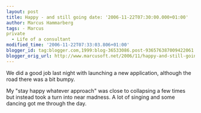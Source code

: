 ```yaml
---
layout: post
title: Happy - and still going date: '2006-11-22T07:30:00.000+01:00'
author: Marcus Hammarberg
tags: - Marcus
private
  - Life of a consultant
modified_time: '2006-11-22T07:33:03.806+01:00'
blogger_id: tag:blogger.com,1999:blog-36533086.post-936576387009422061
blogger_orig_url: http://www.marcusoft.net/2006/11/happy-and-still-going.html
---
```


We did a
good job last night with launching a new application, although the road
there was a bit bumpy.

My "stay happy whatever approach" was close to collapsing a few times
but instead took a turn into near madness. A lot of singing and some
dancing got me through the day.
